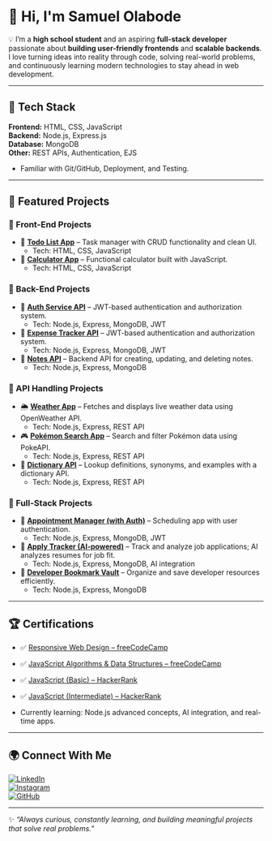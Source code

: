 # 👋 Hi, I'm **Samuel Olabode**  

💡 I’m a **high school student** and an aspiring **full-stack developer** passionate about **building user-friendly frontends** and **scalable backends**.  
I love turning ideas into reality through code, solving real-world problems, and continuously learning modern technologies to stay ahead in web development.  

---

## 🚀 Tech Stack  

**Frontend:** HTML, CSS, JavaScript  
**Backend:** Node.js, Express.js  
**Database:** MongoDB  
**Other:** REST APIs, Authentication, EJS  

- Familiar with Git/GitHub, Deployment, and Testing.

---

## 📌 Featured Projects  

### 🔹 Front-End Projects
- 📝 [**Todo List App**](https://github.com/DevOlabode/todoList-App) – Task manager with CRUD functionality and clean UI.  
  - Tech: HTML, CSS, JavaScript  
- 🧮 [**Calculator App**](https://github.com/DevOlabode/simple-calculator-app) – Functional calculator built with JavaScript.  
  - Tech: HTML, CSS, JavaScript  

### 🔹 Back-End Projects
- 🔑 [**Auth Service API**](https://github.com/DevOlabode/auth-service-API) – JWT-based authentication and authorization system.  
  - Tech: Node.js, Express, MongoDB, JWT
- 🔑 [**Expense Tracker API**](https://github.com/DevOlabode/auth-service-API) – JWT-based authentication and authorization system.  
  - Tech: Node.js, Express, MongoDB, JWT
- 📝 [**Notes API**](https://github.com/DevOlabode/notes_API) – Backend API for creating, updating, and deleting notes.  
  - Tech: Node.js, Express, MongoDB  

### 🔹 API Handling Projects
- 🌦 [**Weather App**](https://github.com/DevOlabode/weather-App) – Fetches and displays live weather data using OpenWeather API.  
  - Tech: Node.js, Express, REST API  
- 🎮 [**Pokémon Search App**](https://github.com/DevOlabode/pokemon-website) – Search and filter Pokémon data using PokeAPI.  
  - Tech: Node.js, Express, REST API  
- 📖 [**Dictionary API**](https://github.com/DevOlabode/DIctionary-with-API) – Lookup definitions, synonyms, and examples with a dictionary API.  
  - Tech: Node.js, Express, REST API  

### 🔹 Full-Stack Projects 
- 📅 [**Appointment Manager (with Auth)**](https://github.com/DevOlabode/appointment-manager-with-auth) – Scheduling app with user authentication.  
  - Tech: Node.js, Express, MongoDB, JWT  
- 📂 [**Apply Tracker (AI-powered)**](https://github.com/DevOlabode/apply-tracker-final) – Track and analyze job applications; AI analyzes resumes for job fit.  
  - Tech: Node.js, Express, MongoDB, AI integration  
- 🔖 [**Developer Bookmark Vault**](https://github.com/DevOlabode/developer-bookmark-vault) – Organize and save developer resources efficiently.  
  - Tech: Node.js, Express, MongoDB  

---

## 🏆 Certifications  

- ✅ [Responsive Web Design – freeCodeCamp](https://www.freecodecamp.org/certification/DevOlabode/responsive-web-design)  
- ✅ [JavaScript Algorithms & Data Structures – freeCodeCamp](https://www.freecodecamp.org/certification/DevOlabode/javascript-algorithms-and-data-structures-v8)  
- ✅ [JavaScript (Basic) – HackerRank](https://www.hackerrank.com/certificates/884b42dc829d)  
- ✅ [JavaScript (Intermediate) – HackerRank](https://www.hackerrank.com/certificates/ca76dd870b7f)  

- Currently learning: Node.js advanced concepts, AI integration, and real-time apps.

---

## 🌍 Connect With Me  

[![LinkedIn](https://img.shields.io/badge/LinkedIn-0A66C2?style=for-the-badge&logo=linkedin&logoColor=white)](https://linkedin.com/in/Samuelolabode)  
[![Instagram](https://img.shields.io/badge/Instagram-E4405F?style=for-the-badge&logo=instagram&logoColor=white)](https://www.instagram.com/devolabode/)  
[![GitHub](https://img.shields.io/badge/GitHub-181717?style=for-the-badge&logo=github&logoColor=white)](https://github.com/DevOlabode)  

---

✨ *“Always curious, constantly learning, and building meaningful projects that solve real problems.”*
